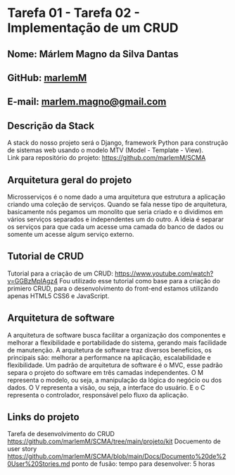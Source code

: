 # Tarefa 01 - Tarefa 02 - Implementação de um CRUD
## Nome: Márlem Magno da Silva Dantas
## GitHub: [marlemM](https://github.com/marlemM)
## E-mail: marlem.magno@gmail.com 

## Descrição da Stack
A stack do nosso projeto será o Django, framework Python para construção de sistemas web usando o modelo MTV (Model - Template - View).   
Link para repositório do projeto: https://github.com/marlemM/SCMA

## Arquitetura geral do projeto
Microsserviços é o nome dado a uma arquitetura que estrutura a aplicação criando uma coleção de serviços. Quando se fala nesse tipo de arquitetura, basicamente nós pegamos um monolito que seria criado e o dividimos em vários serviços separados e independentes um do outro. A ideia é separar os serviços para que cada um acesse uma camada do banco de dados ou somente um acesse algum serviço externo.

## Tutorial de CRUD
Tutorial para a criação de um CRUD: https://www.youtube.com/watch?v=GGBzMpIAgz4
Fou utilizado esse tutorial como base para a criação do primiero CRUD, para o desenvolvimento do front-end estamos utilizando apenas HTML5 CSS6 e JavaScript.

## Arquitetura de software
A arquitetura de software busca facilitar a organização dos componentes e melhorar a flexibilidade e portabilidade do sistema, gerando mais facilidade de manutenção. A arquitetura de software traz diversos benefícios, os principais são: melhorar a performance na aplicação, escalabilidade e flexibilidade. Um padrão de arquitetura de software é o MVC, esse padrão separa o projeto do software em três camadas independentes. O M representa o modelo, ou seja, a manipulação da lógica do negócio ou dos dados. O V representa a visão, ou seja, a interface do usuário. E o C representa o controlador, responsável pelo fluxo da aplicação.

## Links do projeto 
Tarefa de desenvolvimento do CRUD
https://github.com/marlemM/SCMA/tree/main/projeto/kit
Docuemento de user story
https://github.com/marlemM/SCMA/blob/main/Docs/Documento%20de%20User%20Stories.md
ponto de fusão: 
tempo para desenvolver: 5 horas
